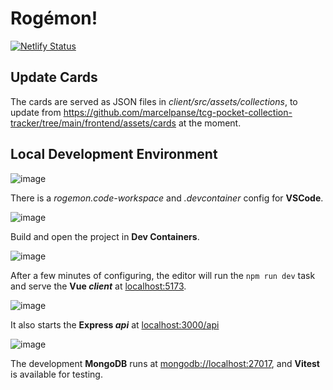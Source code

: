 # Rogémon!

[![Netlify Status](https://api.netlify.com/api/v1/badges/eec5e0ed-8028-4ef4-b614-0acdda16ac55/deploy-status)](https://app.netlify.com/sites/rogemon/deploys)

## Update Cards

The cards are served as JSON files in _client/src/assets/collections_, to update from https://github.com/marcelpanse/tcg-pocket-collection-tracker/tree/main/frontend/assets/cards at the moment.

## Local Development Environment

![image](https://github.com/user-attachments/assets/fbb87518-d1c0-4aa5-bff9-19e2d011633e)

There is a _rogemon.code-workspace_ and _.devcontainer_ config for **VSCode**.

![image](https://github.com/user-attachments/assets/4e4224d9-8f48-4764-8329-877846ebaaf9)

Build and open the project in **Dev Containers**.

![image](https://github.com/user-attachments/assets/b338ec45-d0ab-4637-9cc1-42745eec7ffa)

After a few minutes of configuring, the editor will run the `npm run dev` task and serve the **Vue _client_** at [localhost:5173](http://localhost:5173).

![image](https://github.com/user-attachments/assets/7a842b8a-c7be-41f3-9226-2424123b445f)

It also starts the **Express _api_** at [localhost:3000/api](http://localhost:3000/api)

![image](https://github.com/user-attachments/assets/e3d158c0-8f9a-4d60-a203-60839e18e391)

The development **MongoDB** runs at [mongodb://localhost:27017](https://www.youtube.com/watch?v=dQw4w9WgXcQ), and **Vitest** is available for testing.
